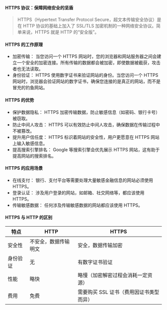#### HTTPS 协议：保障网络安全的坚盾

> HTTPS（Hypertext Transfer Protocol Secure，超文本传输安全协议）是在 HTTP 协议的基础上加入了 SSL/TLS 加密机制的一种网络安全协议。简单来说，HTTPS 就是 HTTP 的“安全版”。

#### HTTPS 的工作原理

- 加密传输： 当您访问一个 HTTPS 网站时，您的浏览器和网站服务器之间会建立一个安全的加密连接。所有传输的数据都会被加密，即使数据被截获，攻击者也无法读取。
- 身份验证： HTTPS 使用数字证书来验证网站的身份。当您访问一个 HTTPS 网站时，浏览器会验证网站的数字证书，确保您连接的是真正的网站，而不是冒充的钓鱼网站。

#### HTTPS 的优势

- 保护数据隐私： HTTPS 加密传输数据，防止敏感信息（如密码、银行卡号）被窃取。
- 防止中间人攻击： HTTPS 可以有效防止中间人攻击，确保数据在传输过程中不被篡改。
- 提升用户信任度： HTTPS 标识着网站的安全性，用户更愿意在 HTTPS 网站上输入敏感信息。
- 提高搜索引擎排名： Google 等搜索引擎会优先展示 HTTPS 网站，这有助于提高网站的搜索排名。

#### HTTPS 的应用场景

- 在线支付： 银行、支付平台等需要处理大量敏感金融信息的网站必须使用 HTTPS。
- 登录认证： 涉及用户登录的网站，如邮箱、社交网络等，都应该使用 HTTPS。
- 传输敏感数据： 任何涉及传输敏感数据的网站都应该使用 HTTPS。

#### HTTPS 与 HTTP 的区别

| 特点     | HTTP                 | HTTPS                                   |
| -------- | -------------------- | --------------------------------------- |
| 安全性   | 不安全，数据传输明文 | 安全，数据传输加密                      |
| 身份验证 | 无                   | 有数字证书验证                          |
| 性能     | 略快                 | 略慢（加密解密过程会消耗一定资源）      |
| 费用     | 免费                 | 需要购买 SSL 证书（费用因证书类型而异） |
